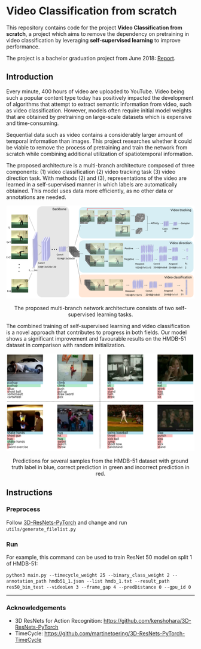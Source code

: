 # Video Classification from scratch

This repository contains code for the project **Video Classification from scratch**, a project which aims to remove the dependency on pretraining in video classification by leveraging **self-supervised learning** to improve performance.

The project is a bachelor graduation project from June 2018: [Report](https://scripties.uba.uva.nl/download?fid=674765).

## Introduction

Every minute, 400 hours of video are uploaded to YouTube. Video being such a popular content type today has positively impacted the development of algorithms that attempt to extract semantic information from video, such as video classification. However, models often require initial model weights that are obtained by pretraining on large-scale datasets which is expensive and time-consuming.

Sequential data such as video contains a considerably larger amount of temporal information than images. This project researches whether it could be viable to remove the process of pretraining and train the network from scratch while combining additional utilization of spatiotemporal information.

The proposed architecture is a multi-branch architecture composed of three components: (1) video classification (2) video tracking task (3) video direction task. With methods (2) and (3), representations of the video are learned in a self-supervised manner
in which labels are automatically obtained. This model uses data more efficiently, as no other data or annotations are needed.

<p align="center">
  <img src="figures/Multi-branch_network.png" width="800" />
</p>
<p align="center">
The proposed multi-branch network architecture consists of two self-supervised learning tasks.
</p>

The combined training of self-supervised learning and video classification is a novel approach that contributes to progress in both fields. Our model shows a significant improvement and favourable results on the HMDB-51 dataset in comparison with random initialization.



<p align="center">
  <img src="figures/samples-hmdb.png" width="700" />
</p>
<p align="center">
Predictions for several samples from the HMDB-51 dataset with ground truth label in blue, correct prediction in green and incorrect prediction in red.
</p>

## Instructions

### Preprocess
Follow [3D-ResNets-PyTorch](https://github.com/kenshohara/3D-ResNets-PyTorch) and change and run `utils/generate_filelist.py`

### Run
For example, this command can be used to train ResNet 50 model on split 1 of HMDB-51:

```
python3 main.py --timecycle_weight 25 --binary_class_weight 2 --annotation_path hmdb51_1.json --list hmdb_1.txt --result_path res50_bin_test --videoLen 3 --frame_gap 4 --predDistance 0 --gpu_id 0
```


--- 

### Acknowledgements
 
- 3D ResNets for Action Recognition: https://github.com/kenshohara/3D-ResNets-PyTorch
- TimeCycle: https://github.com/martinetoering/3D-ResNets-PyTorch-TimeCycle
